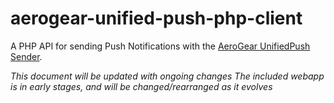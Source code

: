 # aerogear-unified-push-php-client

A PHP API for sending Push Notifications with the [AeroGear UnifiedPush Sender](https://github.com/aerogear/aerogear-unified-push-server).

_This document will be updated with ongoing changes_
_The included webapp is in early stages, and will be changed/rearranged as it evolves_
